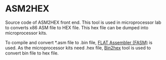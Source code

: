 # ASM2HEX


Source code of ASM2HEX front end. This tool is used in microprocessor lab to converts x86 ASM file to HEX file. This hex file can be dumped into microprocessor kits. 


To compile and convert *.asm file to .bin file, [FLAT Assembler (FASM)](http://flatassembler.net/) is used. As the microprocessor kits need .hex file, [Bin2hex](http://www.ht-lab.com/freeutils/bin2hex/bin2hex.html) tool is used to convert bin file to hex file.
